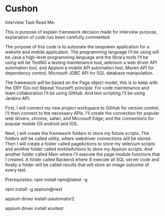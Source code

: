 # Cushon
Interview Task
Read Me:

This is purpose of explain framework decision made for interview purpose, explanation of code has been carefully commented

The purpose of this code is to automate the bespoken application for a website and mobile application.
The programming language I’ll be using will be Java a high-level programming language and the library tools I’ll be using will be TestNG
a testing maintenance tool, selenium a web driver API automation tool, and Appium a mobile API automation tool,
Maven API for dependency control, Microsoft JDBC API for SQL database manipulation.


The framework will be based on the Page object model, this is to keep with the DRY (Do-not Repeat Yourself) principle.
For code maintenance and team collaboration I’ll be using GitHub. And test scripting I’ll be using Jenkins API.


First, I will connect my new project workspace to GitHub for version control.
I’ll then connect to the necessary APIs, I’ll create the connection for popular web drivers, chrome, safari, and Microsoft Edge;
and the connections for popular mobile OS android and IOS.


Next, I will create the framework folders to store my future scripts. The folders will be called utility,
where webdriver connections will be stored. Then I will create a folder called pageActions to store my selenium scripts
and another folder called mobileActions to store my Appium scripts. And another folder called Main where I’ll execute the page
module functions that I created.
A folder called Backend where ill execute all SQL server code and finally a folder will be called results that will store
an image outcome of every test.

Prerequisites:
npm install npm@latest -g

npm install -g appium@next

appium driver install uiautomator2

appium driver install xcuitest
